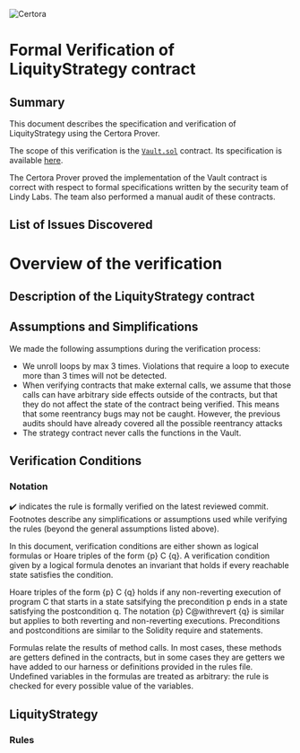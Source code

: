 ![Certora](https://hackmd.io/_uploads/H1yqrfBZY.png)
# Formal Verification of LiquityStrategy contract

## Summary

This document describes the specification and verification of LiquityStrategy using the Certora Prover. 

The scope of this verification is the [`Vault.sol`](https://github.com/lindy-labs/sc_solidity-contracts/blob/main/contracts/Vault.sol) contract. Its specification is available [here](specs/Vault.spec).

The Certora Prover proved the implementation of the Vault contract is correct with respect to formal specifications written by the security team of Lindy Labs.  The team also performed a manual audit of these contracts.

## List of Issues Discovered

# Overview of the verification

## Description of the LiquityStrategy contract

## Assumptions and Simplifications

We made the following assumptions during the verification process:

- We unroll loops by max 3 times. Violations that require a loop to execute more than 3 times will not be detected.
- When verifying contracts that make external calls, we assume that those calls can have arbitrary side effects outside of the contracts, but that they do not affect the state of the contract being verified. This means that some reentrancy bugs may not be caught. However, the previous audits should have already covered all the possible reentrancy attacks
- The strategy contract never calls the functions in the Vault.

## Verification Conditions
### Notation
✔️ indicates the rule is formally verified on the latest reviewed commit. Footnotes describe any simplifications or assumptions used while verifying the rules (beyond the general assumptions listed above).


In this document, verification conditions are either shown as logical formulas or Hoare triples of the form {p} C {q}. A verification condition given by a logical formula denotes an invariant that holds if every reachable state satisfies the condition.

Hoare triples of the form {p} C {q} holds if any non-reverting execution of program C that starts in a state satsifying the precondition p ends in a state satisfying the postcondition q. The notation {p} C@withrevert {q} is similar but applies to both reverting and non-reverting executions. Preconditions and postconditions are similar to the Solidity require and statements.

Formulas relate the results of method calls. In most cases, these methods are getters defined in the contracts, but in some cases they are getters we have added to our harness or definitions provided in the rules file. Undefined variables in the formulas are treated as arbitrary: the rule is checked for every possible value of the variables.

## LiquityStrategy

### Rules